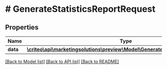 # # GenerateStatisticsReportRequest

## Properties

Name | Type | Description | Notes
------------ | ------------- | ------------- | -------------
**data** | [**\criteo\api\marketingsolutions\preview\Model\GenerateStatisticsReportResource**](GenerateStatisticsReportResource.md) |  | [optional]

[[Back to Model list]](../../README.md#models) [[Back to API list]](../../README.md#endpoints) [[Back to README]](../../README.md)
